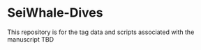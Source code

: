 # SeiWhale-Dives
This repository is for the tag data and scripts associated with the manuscript TBD
